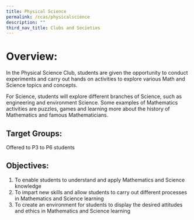 ```yaml
---
title: Physical Science
permalink: /ccas/physicalscience
description: ""
third_nav_title: Clubs and Societies
---
```


# Overview:

In the Physical Science Club, students are given the opportunity to conduct experiments and carry out hands on activities to explore various Math and Science topics and concepts.

For Science, students will explore different branches of Science, such as engineering and environment Science. Some examples of Mathematics activities are puzzles, games and learning more about the history of Mathematics and famous Mathematicians.

## Target Groups:

Offered to P3 to P6 students

## Objectives:

1. To enable students to understand and apply Mathematics and Science knowledge
2. To impart new skills and allow students to carry out different processes in Mathematics and Science learning
3. To create an environment for students to display the desired attitudes and ethics in Mathematics and Science learning